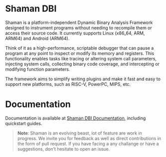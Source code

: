 # Shaman DBI

Shaman is a platform-independent Dynamic Binary Analysis Framework designed to instrument programs without needing to recompile them or access their source code. It currently supports Linux (x86_64, ARM, ARM64) and Android (ARM64).

Think of it as a high-performance, scriptable debugger that can pause a program at any point to inspect or modify its memory and registers. This functionality enables tasks like tracing or altering system call parameters, injecting system calls, collecting binary code coverage, and intercepting or modifying function parameters.

The framework aims to simplify writing plugins and make it fast and easy to support new platforms, such as RISC-V, PowerPC, MIPS, etc.

# Documentation

Documentation is available at [Shaman DBI Documentation](https://shamandbi.github.io), including quickstart guides.

> **Note**: Shaman is an evolving beast, lot of feature are work in progress. We invite you for feedback as well as direct contributions in the form of pull request. If you have facing a any challange or have a suggestions, don't hesitate to open an issue.